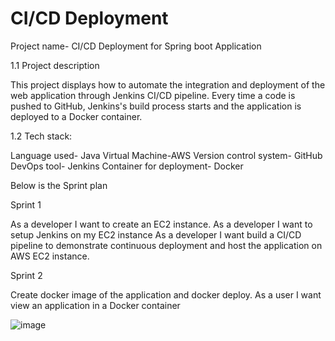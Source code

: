 # CI/CD Deployment

 Project name- CI/CD Deployment for Spring boot Application 

1.1 Project description 

This project displays how to automate the integration and deployment of the web application through Jenkins CI/CD pipeline. Every time a code is pushed to GitHub, Jenkins's build process starts and the application is deployed to a Docker container. 

1.2 Tech stack:	 

Language used- Java
Virtual Machine-AWS 
Version control system- GitHub 
DevOps tool- Jenkins 
Container for deployment- Docker 

Below is the Sprint plan

Sprint 1 

As a developer I want to create an EC2 instance. 
As a developer I want to setup Jenkins on my EC2 instance 
As a developer I want build a CI/CD pipeline to demonstrate continuous deployment and host the application on AWS EC2 instance. 

Sprint 2 

Create docker image of the application and docker deploy. 
As a user I want view an application in a Docker container 

![image](https://user-images.githubusercontent.com/68191062/142468114-e5d9ec48-e74c-456a-8034-e01dce71c3c7.png)
